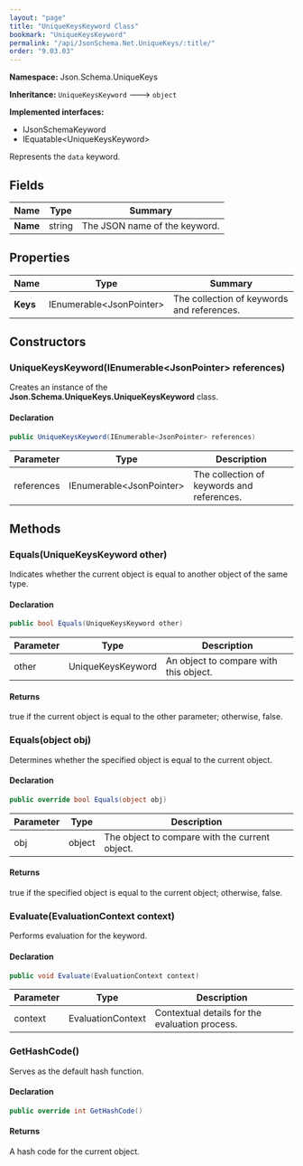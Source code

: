 ```yaml
---
layout: "page"
title: "UniqueKeysKeyword Class"
bookmark: "UniqueKeysKeyword"
permalink: "/api/JsonSchema.Net.UniqueKeys/:title/"
order: "9.03.03"
---
```

**Namespace:** Json.Schema.UniqueKeys

**Inheritance:**
`UniqueKeysKeyword`
 🡒 
`object`

**Implemented interfaces:**

- IJsonSchemaKeyword
- IEquatable\<UniqueKeysKeyword\>

Represents the `data` keyword.

## Fields

| Name | Type | Summary |
|---|---|---|
| **Name** | string | The JSON name of the keyword. |
## Properties

| Name | Type | Summary |
|---|---|---|
| **Keys** | IEnumerable\<JsonPointer\> | The collection of keywords and references. |
## Constructors

### UniqueKeysKeyword(IEnumerable\<JsonPointer\> references)

Creates an instance of the **Json.Schema.UniqueKeys.UniqueKeysKeyword** class.

#### Declaration

```c#
public UniqueKeysKeyword(IEnumerable<JsonPointer> references)
```
| Parameter | Type | Description |
|---|---|---|
| references | IEnumerable\<JsonPointer\> | The collection of keywords and references. |

## Methods

### Equals(UniqueKeysKeyword other)

Indicates whether the current object is equal to another object of the same type.

#### Declaration

```c#
public bool Equals(UniqueKeysKeyword other)
```
| Parameter | Type | Description |
|---|---|---|
| other | UniqueKeysKeyword | An object to compare with this object. |

#### Returns

true if the current object is equal to the <paramref name="other">other</paramref> parameter; otherwise, false.

### Equals(object obj)

Determines whether the specified object is equal to the current object.

#### Declaration

```c#
public override bool Equals(object obj)
```
| Parameter | Type | Description |
|---|---|---|
| obj | object | The object to compare with the current object. |

#### Returns

true if the specified object  is equal to the current object; otherwise, false.

### Evaluate(EvaluationContext context)

Performs evaluation for the keyword.

#### Declaration

```c#
public void Evaluate(EvaluationContext context)
```
| Parameter | Type | Description |
|---|---|---|
| context | EvaluationContext | Contextual details for the evaluation process. |

### GetHashCode()

Serves as the default hash function.

#### Declaration

```c#
public override int GetHashCode()
```

#### Returns

A hash code for the current object.

